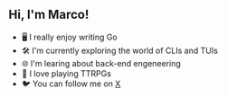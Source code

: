 ## Hi, I'm Marco!

- 🖥️ I really enjoy writing Go
- 🛠️ I'm currently exploring the world of CLIs and TUIs
- 🌐 I'm learing about back-end engeneering
- 🎲 I love playing TTRPGs
- 🐦 You can follow me on [X](https://x.com/MadDevelops)

